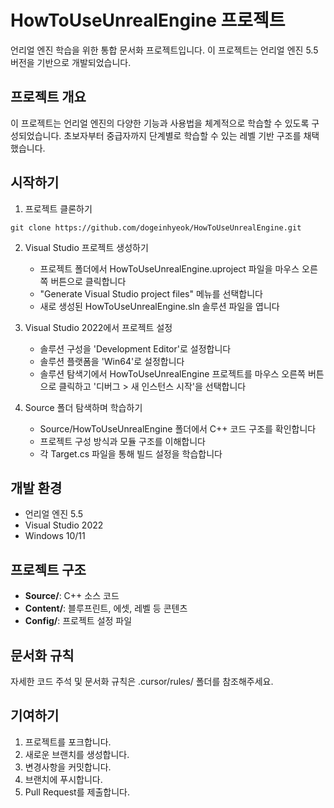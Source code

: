 # HowToUseUnrealEngine 프로젝트

언리얼 엔진 학습을 위한 통합 문서화 프로젝트입니다. 이 프로젝트는 언리얼 엔진 5.5 버전을 기반으로 개발되었습니다.

## 프로젝트 개요

이 프로젝트는 언리얼 엔진의 다양한 기능과 사용법을 체계적으로 학습할 수 있도록 구성되었습니다. 초보자부터 중급자까지 단계별로 학습할 수 있는 레벨 기반 구조를 채택했습니다.

## 시작하기

1. 프로젝트 클론하기

```
git clone https://github.com/dogeinhyeok/HowToUseUnrealEngine.git
```

2. Visual Studio 프로젝트 생성하기

   - 프로젝트 폴더에서 HowToUseUnrealEngine.uproject 파일을 마우스 오른쪽 버튼으로 클릭합니다
   - "Generate Visual Studio project files" 메뉴를 선택합니다
   - 새로 생성된 HowToUseUnrealEngine.sln 솔루션 파일을 엽니다

3. Visual Studio 2022에서 프로젝트 설정

   - 솔루션 구성을 'Development Editor'로 설정합니다
   - 솔루션 플랫폼을 'Win64'로 설정합니다
   - 솔루션 탐색기에서 HowToUseUnrealEngine 프로젝트를 마우스 오른쪽 버튼으로 클릭하고 '디버그 > 새 인스턴스 시작'을 선택합니다

4. Source 폴더 탐색하며 학습하기

   - Source/HowToUseUnrealEngine 폴더에서 C++ 코드 구조를 확인합니다
   - 프로젝트 구성 방식과 모듈 구조를 이해합니다
   - 각 Target.cs 파일을 통해 빌드 설정을 학습합니다

## 개발 환경

- 언리얼 엔진 5.5
- Visual Studio 2022
- Windows 10/11

## 프로젝트 구조

- **Source/**: C++ 소스 코드
- **Content/**: 블루프린트, 에셋, 레벨 등 콘텐츠
- **Config/**: 프로젝트 설정 파일

## 문서화 규칙

자세한 코드 주석 및 문서화 규칙은 .cursor/rules/ 폴더를 참조해주세요.

## 기여하기

1. 프로젝트를 포크합니다.
2. 새로운 브랜치를 생성합니다.
3. 변경사항을 커밋합니다.
4. 브랜치에 푸시합니다.
5. Pull Request를 제출합니다.
